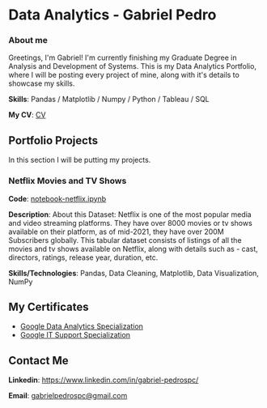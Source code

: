 # Data Analytics - Gabriel Pedro
### About me

Greetings, I'm Gabriel! I'm currently finishing my Graduate Degree in Analysis and Development of Systems. This is my Data Analytics Portfolio, where I will be posting every project of mine, along with it's details to showcase my skills.

**Skills**: Pandas / Matplotlib / Numpy / Python / Tableau / SQL

**My CV**: [CV](https://github.com/gpedro-stack/data_analysis_portfolio/blob/main/Gabriel%20Pedro%2C%20Data%20Analyst-3.pdf)

## Portfolio Projects

In this section I will be putting my projects.

### Netflix Movies and TV Shows

**Code**: [notebook-netflix.ipynb](https://github.com/gpedro-stack/data_analysis_portfolio/blob/main/notebook-netflix.ipynb)

**Description**: About this Dataset: Netflix is one of the most popular media and video streaming platforms. They have over 8000 movies or tv shows available on their platform, as of mid-2021, they have over 200M Subscribers globally. This tabular dataset consists of listings of all the movies and tv shows available on Netflix, along with details such as - cast, directors, ratings, release year, duration, etc.

**Skills/Technologies**: Pandas, Data Cleaning, Matplotlib, Data Visualization, NumPy

## My Certificates

* [Google Data Analytics Specialization](https://coursera.org/share/05e0b3e0fe53e2d68f4c422d974c0888)
* [Google IT Support Specialization](https://coursera.org/share/447bfc7fe9310db78f2bac3a7df6af1c)

## Contact Me

**Linkedin**: https://www.linkedin.com/in/gabriel-pedrospc/

**Email**: gabrielpedrospc@gmail.com
